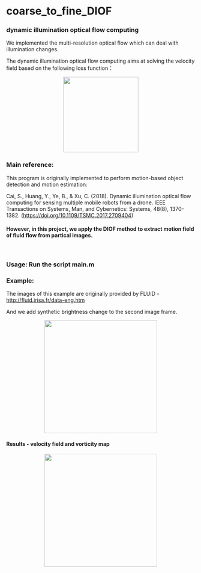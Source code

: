 # coarse_to_fine_DIOF

### dynamic illumination optical flow computing


We implemented the multi-resolution optical flow which can deal with illumination changes.

The dynamic illumination optical flow computing aims at solving the velocity field based on the following loss function：

<div align=center><img height="200" src="https://github.com/shengzesnail/coarse_to_fine_DIOF/blob/master/data/DIOFloss.png"/></div>


### Main reference:

This program is originally implemented to perform motion-based object detection and motion estimation:

 Cai, S., Huang, Y., Ye, B., & Xu, C. (2018). Dynamic illumination optical flow computing for sensing multiple mobile robots from a drone.  IEEE Transactions on Systems, Man, and Cybernetics: Systems, 48(8), 1370-1382. (https://doi.org/10.1109/TSMC.2017.2709404)  
  

#### However, in this project, we apply the DIOF method to extract motion field of fluid flow from partical images.

<br>

### Usage:  Run the script main.m  
  
### Example:

The images of this example are originally provided by FLUID - http://fluid.irisa.fr/data-eng.htm  

And we add synthetic brightness change to the second image frame.

<div align=center><img height="300" src="https://github.com/shengzesnail/coarse_to_fine_DIOF/blob/master/data/images.png"/></div>


#### Results - velocity field and vorticity map

<div align=center><img height="300" src="https://github.com/shengzesnail/coarse_to_fine_DIOF/blob/master/data/uvs.png"/></div>


